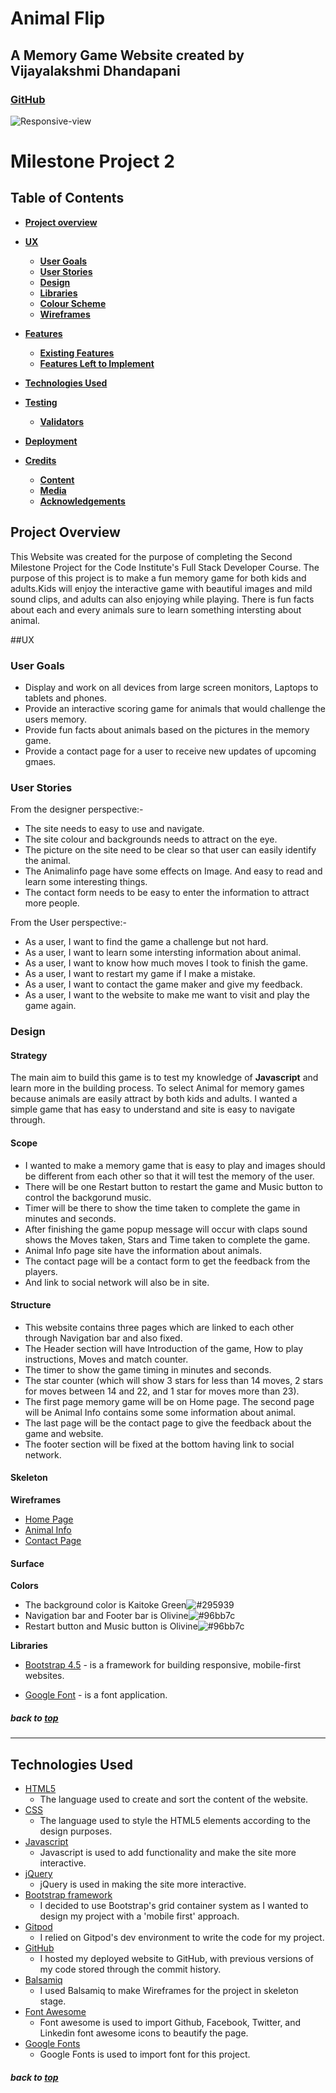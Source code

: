 # Animal Flip
## A Memory Game Website created by Vijayalakshmi Dhandapani
### [GitHub](https://github.com/vijusuren/my-MS2)
![Responsive-view](assets/image/Capture.PNG)
# Milestone Project 2
## Table of Contents
* [**Project overview**](#project-overview)
* [**UX**](#ux-design)
  - [**User Goals**](#user-goals)
  - [**User Stories**](#user-stories)
  - [**Design**](#design)
  - [**Libraries**](#libraries)
  - [**Colour Scheme**](#colour-scheme)
  - [**Wireframes**](#wireframes)

* [**Features**](#features)
  - [**Existing Features**](#existing-features)
  - [**Features Left to Implement**](#features-left-to-implemement)

* [**Technologies Used**](#technologies-used)

* [**Testing**](#testing)
  - [**Validators**](#validators)

* [**Deployment**](#deployment)

* [**Credits**](#credits)
  - [**Content**](#content)
  - [**Media**](#media)
  - [**Acknowledgements**](#acknowledgements)

## Project Overview
This Website was created for the purpose of completing the Second Milestone Project for the Code Institute's Full Stack Developer Course.
The purpose of this project is to make a fun memory game for both kids and adults.Kids will enjoy the interactive game with beautiful images 
and mild sound clips, and adults can also enjoying while playing. There is fun facts about each and every animals sure to learn something intersting about animal.

##UX 
### User Goals
- Display and work on all devices from large screen monitors, Laptops to tablets and phones.
- Provide an interactive scoring game for animals that would challenge the users memory.
- Provide fun facts about animals based on the pictures in the memory game.
- Provide a contact page for a user to receive new updates of upcoming gmaes.

### User Stories
From the designer perspective:-
- The site needs to easy to use and navigate.
- The site colour and backgrounds needs to attract on the eye.
- The picture on the site need to be clear so that user can easily identify the animal.
- The Animalinfo page have some effects on Image. And easy to read and learn some interesting things.
- The contact form needs to be easy to enter the information to attract more people.

From the User perspective:-
- As a user, I want to find the game a challenge but not hard.
- As a user, I want to learn some intersting information about animal.
- As a user, I want to know how much moves I took to finish the game.
- As a user, I want to restart my game if I make a mistake.
- As a user, I want to contact the game maker and give my feedback.
- As a user, I want to the website to make me want to visit and play the game again. 

### Design
#### Strategy
The main aim to build this game is to test my knowledge of **Javascript** and learn more in the building process. To select Animal for memory games because animals are easily attract by both kids and adults.
I wanted a simple game that has easy to understand and site is easy to navigate through.

#### Scope
- I wanted to make a memory game that is easy to play and images should be different from each other so that it will test the memory of the user.
- There will be one Restart button to restart the game and Music button to control the backgorund music.
- Timer will be there to show the time taken to complete the game in minutes and seconds.
- After finishing the game popup message will occur with claps sound shows the Moves taken, Stars and Time taken to complete the game.
- Animal Info page site have the information about animals.
- The contact page will be a contact form to get the feedback from the players.
- And link to social network will also be in site.

#### Structure
- This website contains three pages which are linked to each other through Navigation bar and also fixed.
- The Header section will have Introduction of the game, How to play instructions, Moves and match counter.
- The timer to show the game timing in minutes and seconds.
- The star counter (which will show 3 stars for less than 14 moves, 2 stars for moves between 14 and 22, and 1 star for moves more than 23). 
- The first page memory game will be on Home page. The second page will be Animal Info contains some some information about animal.
- The last page will be the contact page to give the feedback about the game and website.
- The footer section will be fixed at the bottom having link to social network.

#### Skeleton
**Wireframes**
- [Home Page](assets/wireframe/home_page.pdf)
- [Animal Info](assets/wireframe/animal_info.pdf)
- [Contact Page](assets/wireframe/contact_page.pdf)

#### Surface
**Colors**
- The background color is Kaitoke Green![#295939](https://placehold.it/15/dbcbbd/000000?text=+)
- Navigation bar and Footer bar is Olivine![#96bb7c](https://placehold.it/15/dbcbbd/000000?text=+)
- Restart button and Music button is Olivine![#96bb7c](https://placehold.it/15/dbcbbd/000000?text=+)

**Libraries**
- [Bootstrap 4.5](https://getbootstrap.com) - is a framework for building responsive, mobile-first websites.

- [Google Font](https://fonts.google.com/) - is a font application.

##### back to [top](#table-of-contents)
---

## Technologies Used

- [HTML5](https://en.wikipedia.org/wiki/HTML)
    * The language used to create and sort the content of the website.
- [CSS](https://en.wikipedia.org/wiki/CSS)
    * The language used to style the HTML5 elements according to the design purposes.
- [Javascript](https://en.wikipedia.org/wiki/JavaScript)
    * Javascript is used to add functionality and make the site more interactive.
- [jQuery](https://jquery.com/)
    * jQuery is used in making the site more interactive.
- [Bootstrap framework](https://getbootstrap.com/)
    * I decided to use Bootstrap's grid container system as I wanted to design my project with a 'mobile first' approach.
- [Gitpod](https://www.gitpod.io/)
    * I relied on Gitpod's dev environment to write the code for my project.
- [GitHub](https://github.com/)
    * I hosted my deployed website to GitHub, with previous versions of my code stored through the commit history.
- [Balsamiq](https://en.wikipedia.org/wiki/Balsamiq)
    * I used Balsamiq to make Wireframes for the project in skeleton stage.
- [Font Awesome](https://en.wikipedia.org/wiki/Font_Awesome)
    * Font awesome is used to import Github, Facebook, Twitter, and Linkedin font awesome icons to beautify the page.
- [Google Fonts](https://fonts.google.com/)
    * Google Fonts is used to import font for this project.

##### back to [top](#table-of-contents)